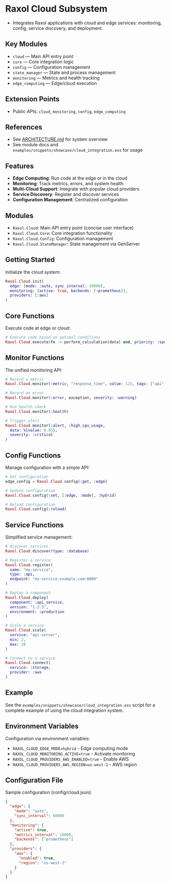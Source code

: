 # Raxol Cloud Subsystem

- Integrates Raxol applications with cloud and edge services: monitoring, config, service discovery, and deployment.

## Key Modules

- `cloud` — Main API entry point
- `core` — Core integration logic
- `config` — Configuration management
- `state_manager` — State and process management
- `monitoring` — Metrics and health tracking
- `edge_computing` — Edge/cloud execution

## Extension Points

- Public APIs: `cloud`, `monitoring`, `config`, `edge_computing`

## References

- See [ARCHITECTURE.md](../../../docs/ARCHITECTURE.md) for system overview
- See module docs and `examples/snippets/showcase/cloud_integration.exs` for usage

## Features

- **Edge Computing**: Run code at the edge or in the cloud
- **Monitoring**: Track metrics, errors, and system health
- **Multi-Cloud Support**: Integrate with popular cloud providers
- **Service Discovery**: Register and discover services
- **Configuration Management**: Centralized configuration

## Modules

- `Raxol.Cloud`: Main API entry point (concise user interface)
- `Raxol.Cloud.Core`: Core integration functionality
- `Raxol.Cloud.Config`: Configuration management
- `Raxol.Cloud.StateManager`: State management via GenServer

## Getting Started

Initialize the cloud system:

```elixir
Raxol.Cloud.init(
  edge: [mode: :auto, sync_interval: 30000],
  monitoring: [active: true, backends: [:prometheus]],
  providers: [:aws]
)
```

## Core Functions

Execute code at edge or cloud:

```elixir
# Execute code based on optimal conditions
Raxol.Cloud.execute(fn -> perform_calculation(data) end, priority: :speed)
```

## Monitor Functions

The unified monitoring API:

```elixir
# Record a metric
Raxol.Cloud.monitor(:metric, "response_time", value: 123, tags: ["api"])

# Record an error
Raxol.Cloud.monitor(:error, exception, severity: :warning)

# Run health check
Raxol.Cloud.monitor(:health)

# Trigger alert
Raxol.Cloud.monitor(:alert, :high_cpu_usage,
  data: %{value: 0.95},
  severity: :critical
)
```

## Config Functions

Manage configuration with a simple API:

```elixir
# Get configuration
edge_config = Raxol.Cloud.config(:get, :edge)

# Update configuration
Raxol.Cloud.config(:set, [:edge, :mode], :hybrid)

# Reload configuration
Raxol.Cloud.config(:reload)
```

## Service Functions

Simplified service management:

```elixir
# Discover services
Raxol.Cloud.discover(type: :database)

# Register a service
Raxol.Cloud.register(
  name: "my-service",
  type: :api,
  endpoint: "my-service.example.com:8080"
)

# Deploy a component
Raxol.Cloud.deploy(
  component: :api_service,
  version: "1.2.3",
  environment: :production
)

# Scale a service
Raxol.Cloud.scale(
  service: "api-server",
  min: 2,
  max: 10
)

# Connect to a service
Raxol.Cloud.connect(
  service: :storage,
  provider: :aws
)
```

## Example

See the `examples/snippets/showcase/cloud_integration.exs` script for a complete example of using the cloud integration system.

## Environment Variables

Configuration via environment variables:

- `RAXOL_CLOUD_EDGE_MODE=hybrid` - Edge computing mode
- `RAXOL_CLOUD_MONITORING_ACTIVE=true` - Activate monitoring
- `RAXOL_CLOUD_PROVIDERS_AWS_ENABLED=true` - Enable AWS
- `RAXOL_CLOUD_PROVIDERS_AWS_REGION=us-west-2` - AWS region

## Configuration File

Sample configuration (config/cloud.json):

```json
{
  "edge": {
    "mode": "auto",
    "sync_interval": 60000
  },
  "monitoring": {
    "active": true,
    "metrics_interval": 10000,
    "backends": ["prometheus"]
  },
  "providers": {
    "aws": {
      "enabled": true,
      "region": "us-west-2"
    }
  }
}
```
